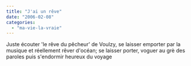 ```yaml
---
title: "J'ai un rêve"
date: "2006-02-08"
categories: 
  - "ma-vie-la-vraie"
---
```


  
Juste écouter 'le rêve du pêcheur' de Voulzy, se laisser emporter par la musique et réellement rêver d'océan; se laisser porter, voguer au grè des paroles puis s'endormir heureux du voyage
